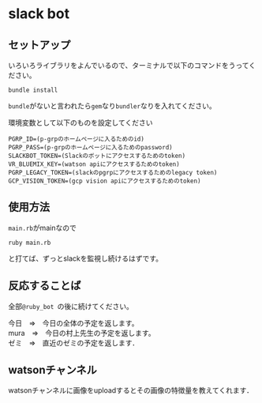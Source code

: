# slack bot
## セットアップ  
いろいろライブラリをよんでいるので、ターミナルで以下のコマンドをうってください。
```
bundle install
```
`bundle`がないと言われたら`gem`なり`bundler`なりを入れてください。

環境変数として以下のものを設定してください
```
PGRP_ID=(p-grpのホームページに入るためのid)
PGRP_PASS=(p-grpのホームページに入るためのpassword)
SLACKBOT_TOKEN=(Slackのボットにアクセスするためのtoken)
VR_BLUEMIX_KEY=(watson apiにアクセスするためのtoken)
PGRP_LEGACY_TOKEN=(slackのpgrpにアクセスするためのlegacy token)
GCP_VISION_TOKEN=(gcp vision apiにアクセスするためのtoken)
```

## 使用方法
`main.rb`がmainなので
```
ruby main.rb
```
と打てば、ずっとslackを監視し続けるはずです。

## 反応することば
全部`@ruby_bot `の後に続けてください。

今日　=>　今日の全体の予定を返します。  
mura　=>　今日の村上先生の予定を返します。  
ゼミ　=>　直近のゼミの予定を返します．

## watsonチャンネル
watsonチャンネルに画像をuploadするとその画像の特徴量を教えてくれます．

